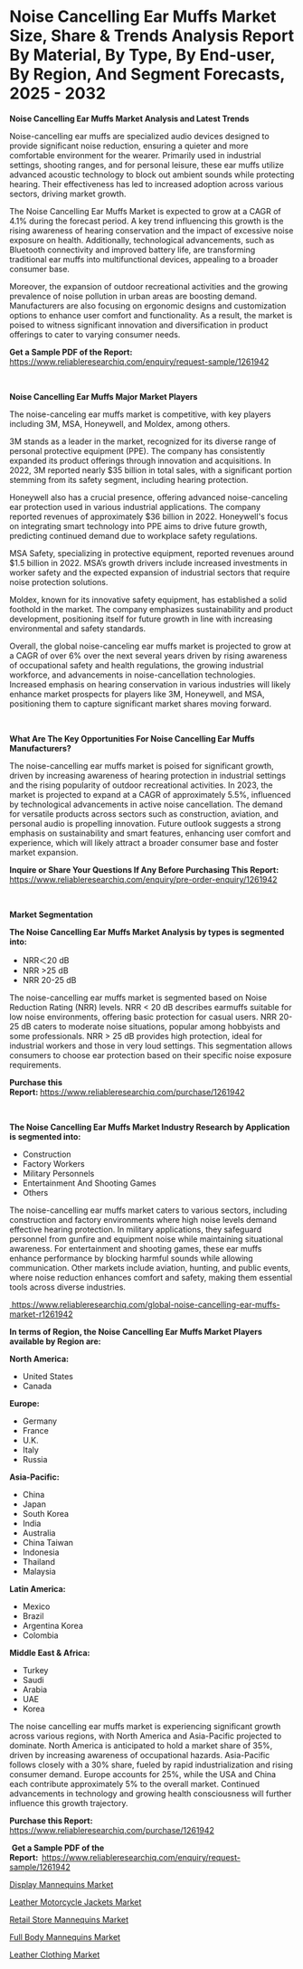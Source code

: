 <p><h1>Noise Cancelling Ear Muffs Market Size, Share & Trends Analysis Report By Material, By Type, By End-user, By Region, And Segment Forecasts, 2025 - 2032</h1></p><p><strong>Noise Cancelling Ear Muffs Market Analysis and Latest Trends</strong></p>
<p><p>Noise-cancelling ear muffs are specialized audio devices designed to provide significant noise reduction, ensuring a quieter and more comfortable environment for the wearer. Primarily used in industrial settings, shooting ranges, and for personal leisure, these ear muffs utilize advanced acoustic technology to block out ambient sounds while protecting hearing. Their effectiveness has led to increased adoption across various sectors, driving market growth.</p><p>The Noise Cancelling Ear Muffs Market is expected to grow at a CAGR of 4.1% during the forecast period. A key trend influencing this growth is the rising awareness of hearing conservation and the impact of excessive noise exposure on health. Additionally, technological advancements, such as Bluetooth connectivity and improved battery life, are transforming traditional ear muffs into multifunctional devices, appealing to a broader consumer base. </p><p>Moreover, the expansion of outdoor recreational activities and the growing prevalence of noise pollution in urban areas are boosting demand. Manufacturers are also focusing on ergonomic designs and customization options to enhance user comfort and functionality. As a result, the market is poised to witness significant innovation and diversification in product offerings to cater to varying consumer needs.</p></p>
<p><strong>Get a Sample PDF of the Report:&nbsp;</strong> <a href="https://www.reliableresearchiq.com/enquiry/request-sample/1261942?utm_campaign=1896&utm_medium=2&utm_source=Github&utm_content=ia&utm_term=04042025&utm_id=noise-cancelling-ear-muffs">https://www.reliableresearchiq.com/enquiry/request-sample/1261942</a></p>
<p>&nbsp;</p>
<p><strong>Noise Cancelling Ear Muffs Major Market Players</strong></p>
<p><p>The noise-canceling ear muffs market is competitive, with key players including 3M, MSA, Honeywell, and Moldex, among others. </p><p>3M stands as a leader in the market, recognized for its diverse range of personal protective equipment (PPE). The company has consistently expanded its product offerings through innovation and acquisitions. In 2022, 3M reported nearly $35 billion in total sales, with a significant portion stemming from its safety segment, including hearing protection.</p><p>Honeywell also has a crucial presence, offering advanced noise-canceling ear protection used in various industrial applications. The company reported revenues of approximately $36 billion in 2022. Honeywell's focus on integrating smart technology into PPE aims to drive future growth, predicting continued demand due to workplace safety regulations.</p><p>MSA Safety, specializing in protective equipment, reported revenues around $1.5 billion in 2022. MSA’s growth drivers include increased investments in worker safety and the expected expansion of industrial sectors that require noise protection solutions.</p><p>Moldex, known for its innovative safety equipment, has established a solid foothold in the market. The company emphasizes sustainability and product development, positioning itself for future growth in line with increasing environmental and safety standards. </p><p>Overall, the global noise-canceling ear muffs market is projected to grow at a CAGR of over 6% over the next several years driven by rising awareness of occupational safety and health regulations, the growing industrial workforce, and advancements in noise-cancellation technologies. Increased emphasis on hearing conservation in various industries will likely enhance market prospects for players like 3M, Honeywell, and MSA, positioning them to capture significant market shares moving forward.</p></p>
<p>&nbsp;</p>
<p><strong>What Are The Key Opportunities For Noise Cancelling Ear Muffs Manufacturers?</strong></p>
<p><p>The noise-cancelling ear muffs market is poised for significant growth, driven by increasing awareness of hearing protection in industrial settings and the rising popularity of outdoor recreational activities. In 2023, the market is projected to expand at a CAGR of approximately 5.5%, influenced by technological advancements in active noise cancellation. The demand for versatile products across sectors such as construction, aviation, and personal audio is propelling innovation. Future outlook suggests a strong emphasis on sustainability and smart features, enhancing user comfort and experience, which will likely attract a broader consumer base and foster market expansion.</p></p>
<p><strong>Inquire or Share Your Questions If Any Before Purchasing This Report:</strong> <a href="https://www.reliableresearchiq.com/enquiry/pre-order-enquiry/1261942?utm_campaign=1896&utm_medium=2&utm_source=Github&utm_content=ia&utm_term=04042025&utm_id=noise-cancelling-ear-muffs">https://www.reliableresearchiq.com/enquiry/pre-order-enquiry/1261942</a></p>
<p>&nbsp;</p>
<p><strong>Market Segmentation</strong></p>
<p><strong>The Noise Cancelling Ear Muffs Market Analysis by types is segmented into:</strong></p>
<p><ul><li>NRR＜20 dB</li><li>NRR >25 dB</li><li>NRR 20-25 dB</li></ul></p>
<p><p>The noise-cancelling ear muffs market is segmented based on Noise Reduction Rating (NRR) levels. NRR < 20 dB describes earmuffs suitable for low noise environments, offering basic protection for casual users. NRR 20-25 dB caters to moderate noise situations, popular among hobbyists and some professionals. NRR > 25 dB provides high protection, ideal for industrial workers and those in very loud settings. This segmentation allows consumers to choose ear protection based on their specific noise exposure requirements.</p></p>
<p><strong>Purchase this Report:&nbsp;</strong><a href="https://www.reliableresearchiq.com/purchase/1261942?utm_campaign=1896&utm_medium=2&utm_source=Github&utm_content=ia&utm_term=04042025&utm_id=noise-cancelling-ear-muffs">https://www.reliableresearchiq.com/purchase/1261942</a></p>
<p>&nbsp;</p>
<p><strong>The Noise Cancelling Ear Muffs Market Industry Research by Application is segmented into:</strong></p>
<p><ul><li>Construction</li><li>Factory Workers</li><li>Military Personnels</li><li>Entertainment And Shooting Games</li><li>Others</li></ul></p>
<p><p>The noise-cancelling ear muffs market caters to various sectors, including construction and factory environments where high noise levels demand effective hearing protection. In military applications, they safeguard personnel from gunfire and equipment noise while maintaining situational awareness. For entertainment and shooting games, these ear muffs enhance performance by blocking harmful sounds while allowing communication. Other markets include aviation, hunting, and public events, where noise reduction enhances comfort and safety, making them essential tools across diverse industries.</p></p>
<p><a href="https://www.reliableresearchiq.com/global-noise-cancelling-ear-muffs-market-r1261942?utm_campaign=1896&utm_medium=2&utm_source=Github&utm_content=ia&utm_term=04042025&utm_id=noise-cancelling-ear-muffs">&nbsp;https://www.reliableresearchiq.com/global-noise-cancelling-ear-muffs-market-r1261942</a></p>
<p><strong>In terms of Region, the Noise Cancelling Ear Muffs Market Players available by Region are:</strong></p>
<p>
    <p> <strong> North America: </strong>
        <ul>
            <li>United States</li>
            <li>Canada</li>
        </ul>
        </p> 
    <p> <strong> Europe: </strong>
        <ul>
            <li>Germany</li>
            <li>France</li>
            <li>U.K.</li>
            <li>Italy</li>
            <li>Russia</li>
        </ul>
        </p> 
    <p> <strong> Asia-Pacific: </strong>
        <ul>
            <li>China</li>
            <li>Japan</li>
            <li>South Korea</li>
            <li>India</li>
            <li>Australia</li>
            <li>China Taiwan</li>
            <li>Indonesia</li>
            <li>Thailand</li>
            <li>Malaysia</li>
        </ul>
        </p> 
    <p> <strong> Latin America: </strong>
        <ul>
            <li>Mexico</li>
            <li>Brazil</li>
            <li>Argentina Korea</li>
            <li>Colombia</li>
        </ul>
        </p> 
    <p> <strong> Middle East & Africa: </strong>
        <ul>
            <li>Turkey</li>
            <li>Saudi</li>
            <li>Arabia</li>
            <li>UAE</li>
            <li>Korea</li>
        </ul>
    </p>
    </p>
<p><p>The noise cancelling ear muffs market is experiencing significant growth across various regions, with North America and Asia-Pacific projected to dominate. North America is anticipated to hold a market share of 35%, driven by increasing awareness of occupational hazards. Asia-Pacific follows closely with a 30% share, fueled by rapid industrialization and rising consumer demand. Europe accounts for 25%, while the USA and China each contribute approximately 5% to the overall market. Continued advancements in technology and growing health consciousness will further influence this growth trajectory.</p></p>
<p><strong>Purchase this Report: </strong><a href="https://www.reliableresearchiq.com/purchase/1261942?utm_campaign=1896&utm_medium=2&utm_source=Github&utm_content=ia&utm_term=04042025&utm_id=noise-cancelling-ear-muffs">https://www.reliableresearchiq.com/purchase/1261942</a></p>
<p>&nbsp;<strong>Get a Sample PDF of the Report:&nbsp;&nbsp;</strong><a href="https://www.reliableresearchiq.com/enquiry/request-sample/1261942?utm_campaign=1896&utm_medium=2&utm_source=Github&utm_content=ia&utm_term=04042025&utm_id=noise-cancelling-ear-muffs">https://www.reliableresearchiq.com/enquiry/request-sample/1261942</a></p>
<p><strong></strong></p>
<p><p><a href="https://github.com/meenafadilkh/Market-Research-Report-List-1/blob/main/display-mannequins-market.md?utm_campaign=1896&utm_medium=2&utm_source=Github&utm_content=ia&utm_term=04042025&utm_id=noise-cancelling-ear-muffs">Display Mannequins Market</a></p><p><a href="https://github.com/pupunhez/Market-Research-Report-List-1/blob/main/leather-motorcycle-jackets-market.md?utm_campaign=1896&utm_medium=2&utm_source=Github&utm_content=ia&utm_term=04042025&utm_id=noise-cancelling-ear-muffs">Leather Motorcycle Jackets Market</a></p><p><a href="https://github.com/delcirodda4f/Market-Research-Report-List-1/blob/main/retail-store-mannequins-market.md?utm_campaign=1896&utm_medium=2&utm_source=Github&utm_content=ia&utm_term=04042025&utm_id=noise-cancelling-ear-muffs">Retail Store Mannequins Market</a></p><p><a href="https://github.com/miehldobin1w/Market-Research-Report-List-1/blob/main/full-body-mannequins-market.md?utm_campaign=1896&utm_medium=2&utm_source=Github&utm_content=ia&utm_term=04042025&utm_id=noise-cancelling-ear-muffs">Full Body Mannequins Market</a></p><p><a href="https://github.com/gaiusmelyna/Market-Research-Report-List-1/blob/main/leather-clothing-market.md?utm_campaign=1896&utm_medium=2&utm_source=Github&utm_content=ia&utm_term=04042025&utm_id=noise-cancelling-ear-muffs">Leather Clothing Market</a></p></p>